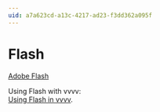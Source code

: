 ```yaml
---
uid: a7a623cd-a13c-4217-ad23-f3dd362a095f
---
```


# Flash


<a href="http://www.adobe.com/products/flash.html" class="extURL" target="_blank">Adobe Flash</a>  



Using Flash with vvvv:  
[Using Flash in vvvv](xref:25f07df4-a292-4f0e-8282-b3112d9007f3).  



